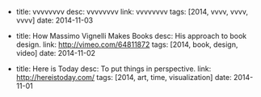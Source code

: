 - title: vvvvvvvv
  desc: vvvvvvvv
  link: vvvvvvvv
  tags: [2014, vvvv, vvvv, vvvv]
  date: 2014-11-03

- title: How Massimo Vignelli Makes Books
  desc: His approach to book design.
  link: http://vimeo.com/64811872
  tags: [2014, book, design, video]
  date: 2014-11-02

- title: Here is Today
  desc: To put things in perspective.
  link: http://hereistoday.com/
  tags: [2014, art, time, visualization]
  date: 2014-11-01
